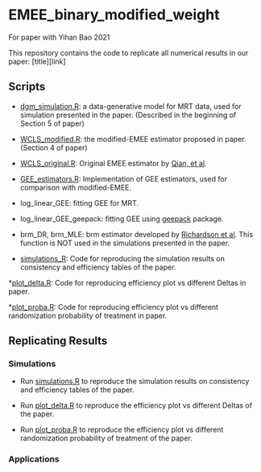 # EMEE_binary_modified_weight
For paper with Yihan Bao 2021


This repository contains the code to replicate all numerical results in our paper: [title][link]

## Scripts
* [dgm_simulation.R](dgm_simulation.R): a data-generative model for MRT data, used for simulation presented in the paper. (Described in the beginning of Section 5 of paper)

* [WCLS_modified.R](WCLS_modified.R): the modified-EMEE estimator proposed in paper. (Section 4 of paper)

* [WCLS_original.R](WCLS_original.R): Original EMEE estimator by [Qian, et al](https://arxiv.org/abs/1906.00528). 

* [GEE_estimators.R](GEE_estimators.R): Implementation of GEE estimators, used for comparison with modified-EMEE.
 * log_linear_GEE: fitting GEE for MRT.
 * log_linear_GEE_geepack: fitting GEE using [geepack](https://www.jstatsoft.org/article/view/v015i02) package.
 * brm_DR, brm_MLE: brm estimator developed by [Richardson et al](https://arxiv.org/abs/1510.02430). This function is NOT used in the simulations presented in the paper.

* [simulations_R](simulations_R): Code for reproducing the simulation results on consistency and efficiency tables of the paper. 

*[plot_delta.R](plot_delta.R): Code for reproducing efficiency plot vs different Deltas in paper.

*[plot_proba.R](plot_proba.R): Code for reproducing efficiency plot vs different randomization probability of treatment in paper.

## Replicating Results

### Simulations
* Run [simulations.R](simulations.R) to reproduce the simulation results on consistency and efficiency tables of the paper. 

* Run [plot_delta.R](plot_delta.R) to reproduce the efficiency plot vs different Deltas of the paper. 

* Run [plot_proba.R](plot_proba.R) to reproduce the efficiency plot vs different randomization probability of treatment of the paper. 

### Applications
